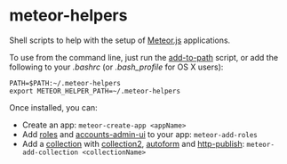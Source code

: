 meteor-helpers
==============
Shell scripts to help with the setup of [Meteor.js](https://www.meteor.com/) applications.

To use from the command line, just run the [add-to-path](./add-to-path) script, or add the following to your _.bashrc_ (or _.bash_profile_ for OS X users):

```
PATH=$PATH:~/.meteor-helpers
export METEOR_HELPER_PATH=~/.meteor-helpers
```

Once installed, you can:
+ Create an app: ```meteor-create-app <appName>```
+ Add [roles](https://github.com/alanning/meteor-roles) and [accounts-admin-ui](https://github.com/hharnisc/meteor-accounts-admin-ui-bootstrap-3) to your app: ```meteor-add-roles```
+ Add a [collection](http://docs.meteor.com/#/basic/collections) with [collection2](https://github.com/aldeed/meteor-collection2), [autoform](https://github.com/aldeed/meteor-autoform) and [http-publish](https://github.com/CollectionFS/Meteor-http-publish): ```meteor-add-collection <collectionName>```
